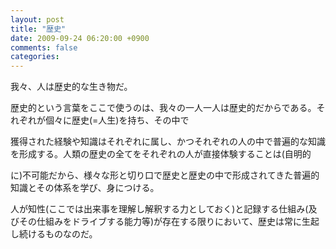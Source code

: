 ```yaml
---
layout: post
title: "歴史"
date: 2009-09-24 06:20:00 +0900
comments: false
categories: 
---
```

我々、人は歴史的な生き物だ。

歴史的という言葉をここで使うのは、我々の一人一人は歴史的だからである。それぞれが個々に歴史(=人生)を持ち、その中で

獲得された経験や知識はそれぞれに属し、かつそれぞれの人の中で普遍的な知識を形成する。人類の歴史の全てをそれぞれの人が直接体験することは(自明的

に)不可能だから、様々な形と切り口で歴史と歴史の中で形成されてきた普遍的知識とその体系を学び、身につける。

人が知性(ここでは出来事を理解し解釈する力としておく)と記録する仕組み(及びその仕組みをドライブする能力等)が存在する限りにおいて、歴史は常に生起し続けるものなのだ。

